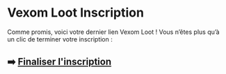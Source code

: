 # Vexom Loot Inscription

Comme promis, voici votre dernier lien Vexom Loot ! Vous n’êtes plus qu’à un clic de terminer votre inscription :

## ➡️ [Finaliser l'inscription](https://tinyurl.com/6h4j5kc)